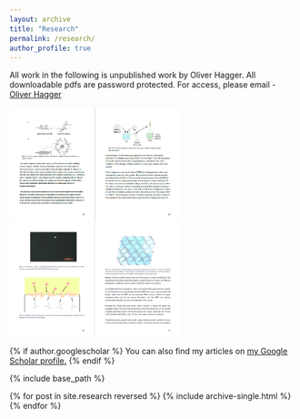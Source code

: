 ```yaml
---
layout: archive
title: "Research"
permalink: /research/
author_profile: true
---
```


All work in the following is unpublished work by Oliver Hagger. 
All downloadable pdfs are password protected. For access, please email - <a href="mailto:oliver.hagger.21@ucl.ac.uk">Oliver Hagger</a>


<img src="/images/rdyearproject.PNG" alt="Sample of 3rd year project report" width="300" height="200"/>


<img src="/images/thyearproject.PNG" alt="Sample of 4th year project report" width="300" height="200"/>

{% if author.googlescholar %}
  You can also find my articles on <u><a href="{{author.googlescholar}}">my Google Scholar profile</a>.</u>
{% endif %}

{% include base_path %}

{% for post in site.research reversed %}
  {% include archive-single.html %}
{% endfor %}